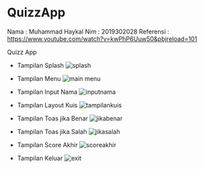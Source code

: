 # QuizzApp
Nama : Muhammad Haykal
Nim : 2019302028
Referensi : https://www.youtube.com/watch?v=kwPhP6Uuw50&pbjreload=101

Quizz App
- Tampilan Splash
![splash](https://user-images.githubusercontent.com/55922381/108874943-44846580-762f-11eb-8784-f902e7df8da0.jpg)

- Tampilan Menu
![main menu](https://user-images.githubusercontent.com/55922381/108875076-6251ca80-762f-11eb-8e5f-04383f6c3255.jpg)

- Tampilan Input Nama
![inputnama](https://user-images.githubusercontent.com/55922381/108875170-78f82180-762f-11eb-81fe-4121e1bafdd9.jpg)

- Tampilan Layout Kuis
![tampilankuis](https://user-images.githubusercontent.com/55922381/108875265-90cfa580-762f-11eb-958b-e33e96b490bd.jpg)

- Tampilan Toas jika Benar
![jikabenar](https://user-images.githubusercontent.com/55922381/108875323-a5ac3900-762f-11eb-9e15-b70ca6684240.jpg)

- Tampilan Toas jika Salah
![jikasalah](https://user-images.githubusercontent.com/55922381/108875385-b65caf00-762f-11eb-9550-2b76174775f1.jpg)

- Tampilan Score Akhir
![scoreakhir](https://user-images.githubusercontent.com/55922381/108875440-c7a5bb80-762f-11eb-86f5-b2972759da4e.jpg)

- Tampilan Keluar
![exit](https://user-images.githubusercontent.com/55922381/108875532-dee4a900-762f-11eb-99df-05abe2824f94.jpg)
